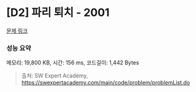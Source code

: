# [D2] 파리 퇴치 - 2001 

[문제 링크](https://swexpertacademy.com/main/code/problem/problemDetail.do?contestProbId=AV5PzOCKAigDFAUq) 

### 성능 요약

메모리: 19,800 KB, 시간: 156 ms, 코드길이: 1,442 Bytes



> 출처: SW Expert Academy, https://swexpertacademy.com/main/code/problem/problemList.do